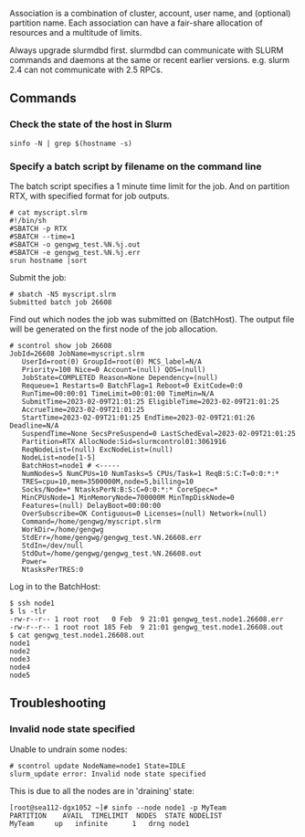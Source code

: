 Association is a combination of cluster, account, user name, and (optional) partition name.
Each association can have a fair-share allocation of resources and a multitude of limits.

Always upgrade slurmdbd first. slurmdbd can communicate with SLURM commands and daemons at the same
or recent earlier versions. e.g. slurm 2.4 can not communicate with 2.5 RPCs.

## Commands

### Check the state of the host in Slurm

```
sinfo -N | grep $(hostname -s)
``` 

### Specify a batch script by filename on the command line

The batch script specifies a 1 minute time limit for the job. And on partition RTX, with specified format for job outputs.

```
# cat myscript.slrm
#!/bin/sh
#SBATCH -p RTX
#SBATCH --time=1
#SBATCH -o gengwg_test.%N.%j.out
#SBATCH -e gengwg_test.%N.%j.err
srun hostname |sort
```

Submit the job:

```
# sbatch -N5 myscript.slrm
Submitted batch job 26608
```

Find out which nodes the job was submitted on (BatchHost).  The output file will be generated on the first node of the job allocation. 

```
# scontrol show job 26608
JobId=26608 JobName=myscript.slrm
   UserId=root(0) GroupId=root(0) MCS_label=N/A
   Priority=100 Nice=0 Account=(null) QOS=(null)
   JobState=COMPLETED Reason=None Dependency=(null)
   Requeue=1 Restarts=0 BatchFlag=1 Reboot=0 ExitCode=0:0
   RunTime=00:00:01 TimeLimit=00:01:00 TimeMin=N/A
   SubmitTime=2023-02-09T21:01:25 EligibleTime=2023-02-09T21:01:25
   AccrueTime=2023-02-09T21:01:25
   StartTime=2023-02-09T21:01:25 EndTime=2023-02-09T21:01:26 Deadline=N/A
   SuspendTime=None SecsPreSuspend=0 LastSchedEval=2023-02-09T21:01:25
   Partition=RTX AllocNode:Sid=slurmcontrol01:3061916
   ReqNodeList=(null) ExcNodeList=(null)
   NodeList=node[1-5]
   BatchHost=node1 # <-----
   NumNodes=5 NumCPUs=10 NumTasks=5 CPUs/Task=1 ReqB:S:C:T=0:0:*:*
   TRES=cpu=10,mem=3500000M,node=5,billing=10
   Socks/Node=* NtasksPerN:B:S:C=0:0:*:* CoreSpec=*
   MinCPUsNode=1 MinMemoryNode=700000M MinTmpDiskNode=0
   Features=(null) DelayBoot=00:00:00
   OverSubscribe=OK Contiguous=0 Licenses=(null) Network=(null)
   Command=/home/gengwg/myscript.slrm
   WorkDir=/home/gengwg
   StdErr=/home/gengwg/gengwg_test.%N.26608.err
   StdIn=/dev/null
   StdOut=/home/gengwg/gengwg_test.%N.26608.out
   Power=
   NtasksPerTRES:0
```

Log in to the BatchHost:

```
$ ssh node1
$ ls -tlr
-rw-r--r-- 1 root root   0 Feb  9 21:01 gengwg_test.node1.26608.err
-rw-r--r-- 1 root root 185 Feb  9 21:01 gengwg_test.node1.26608.out
$ cat gengwg_test.node1.26608.out
node1
node2
node3
node4
node5
```

## Troubleshooting

### Invalid node state specified

Unable to undrain some nodes:

```
# scontrol update NodeName=node1 State=IDLE
slurm_update error: Invalid node state specified
```

This is due to all the nodes are in 'draining' state:

```
[root@sea112-dgx1052 ~]# sinfo --node node1 -p MyTeam
PARTITION    AVAIL  TIMELIMIT  NODES  STATE NODELIST
MyTeam     up   infinite      1   drng node1
```

